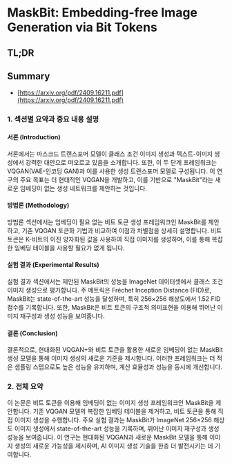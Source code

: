 # MaskBit: Embedding-free Image Generation via Bit Tokens
## TL;DR
## Summary
- [https://arxiv.org/pdf/2409.16211.pdf](https://arxiv.org/pdf/2409.16211.pdf)

### 1. 섹션별 요약과 중요 내용 설명

#### 서론 (Introduction)
서론에서는 마스크드 트랜스포머 모델이 클래스 조건 이미지 생성과 텍스트-이미지 생성에서 강력한 대안으로 떠오르고 있음을 소개합니다. 또한, 이 두 단계 프레임워크는 VQGAN(VAE-인코딩 GAN)과 이를 사용한 생성 트랜스포머 모델로 구성됩니다. 이 연구의 주요 목표는 더 현대적인 VQGAN을 개발하고, 이를 기반으로 "MaskBit"라는 새로운 임베딩이 없는 생성 네트워크를 제안하는 것입니다.

#### 방법론 (Methodology)
방법론 섹션에서는 임베딩이 필요 없는 비트 토큰 생성 프레임워크인 MaskBit를 제안하고, 기존 VQGAN 토큰화 기법과 비교하여 이점과 차별점을 상세히 설명합니다. 비트 토큰은 K-비트의 이진 양자화된 값을 사용하여 직접 이미지를 생성하며, 이를 통해 복잡한 임베딩 테이블을 사용할 필요가 없게 됩니다.

#### 실험 결과 (Experimental Results)
실험 결과 섹션에서는 제안된 MaskBit의 성능을 ImageNet 데이터셋에서 클래스 조건 이미지 생성으로 평가합니다. 주 메트릭은 Fréchet Inception Distance (FID)로, MaskBit는 state-of-the-art 성능을 달성하며, 특히 256×256 해상도에서 1.52 FID 점수를 기록합니다. 또한, MaskBit은 비트 토큰의 구조적 의미표현을 이용해 뛰어난 이미지 재구성과 생성 성능을 보여줍니다.

#### 결론 (Conclusion)
결론적으로, 현대화된 VQGAN+와 비트 토큰을 활용한 새로운 임베딩이 없는 MaskBit 생성 모델을 통해 이미지 생성의 새로운 기준을 제시합니다. 이러한 프레임워크는 더 적은 샘플링 스텝으로도 높은 성능을 유지하며, 계산 효율성과 성능을 동시에 개선합니다.

### 2. 전체 요약

이 논문은 비트 토큰을 이용해 임베딩이 없는 이미지 생성 프레임워크인 MaskBit을 제안합니다. 기존 VQGAN 모델의 복잡한 임베딩 테이블을 제거하고, 비트 토큰을 통해 직접 이미지 생성을 수행합니다. 주요 실험 결과는 MaskBit가 ImageNet 256×256 해상도 이미지 생성에서 state-of-the-art 성능을 기록하며, 뛰어난 이미지 재구성과 생성 성능을 보여줍니다. 이 연구는 현대화된 VQGAN과 새로운 MaskBit 모델을 통해 이미지 생성의 새로운 가능성을 제시하며, AI 이미지 생성 기술을 한층 더 발전시키는 데 기여합니다.